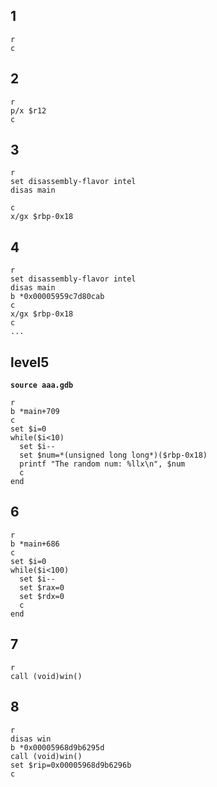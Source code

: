 ## 1
```gdb
r
c
```
## 2
```gdb
r
p/x $r12
c
```
## 3
```gdb
r
set disassembly-flavor intel
disas main

c
x/gx $rbp-0x18
```
## 4
```gdb
r
set disassembly-flavor intel
disas main
b *0x00005959c7d80cab
c
x/gx $rbp-0x18
c
...
```
## level5
**`source aaa.gdb`** 
```gdb
r
b *main+709
c
set $i=0
while($i<10)
  set $i--
  set $num=*(unsigned long long*)($rbp-0x18)
  printf "The random num: %llx\n", $num
  c
end
```
## 6
```gdb
r
b *main+686
c
set $i=0
while($i<100)
  set $i--
  set $rax=0
  set $rdx=0
  c
end
```
## 7
```gdb
r
call (void)win()
```
## 8
```gdb
r
disas win
b *0x00005968d9b6295d
call (void)win()
set $rip=0x00005968d9b6296b
c
```
